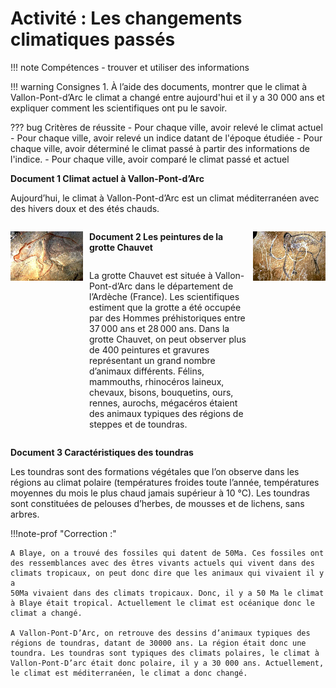 # Activité : Les changements climatiques passés

!!! note Compétences
    - trouver et utiliser des informations

!!! warning Consignes
    1. À l’aide des documents, montrer que le climat à Vallon-Pont-d’Arc le climat a changé entre aujourd'hui et il y a 30 000 ans et expliquer comment les scientifiques ont pu le savoir.

??? bug Critères de réussite
    - Pour chaque ville, avoir relevé le climat actuel
    - Pour chaque ville, avoir relevé un indice datant de l'époque étudiée
    - Pour chaque ville, avoir déterminé le climat passé à partir des informations de l'indice.
    - Pour chaque ville, avoir comparé le climat passé et actuel



**Document 1 Climat actuel à Vallon-Pont-d’Arc**  

Aujourd’hui, le climat à Vallon-Pont-d’Arc est un climat méditerranéen avec des hivers doux et des étés chauds.


<div markdown style="display: flex; flex-direction:row" > 

![Peinture d'un ours](Pictures/peintureOurs.png)

<div markdown style="display: flex; flex-direction:column; margin-left:10px; margin-right: 10px; max-width:50%" > 

**Document 2 Les peintures de la grotte Chauvet**  

La grotte Chauvet est située à Vallon-Pont-d’Arc dans le département de l’Ardèche (France). Les scientifiques estiment que la grotte a été occupée par des Hommes préhistoriques entre 37 000 ans et 28 000 ans.
Dans la grotte Chauvet, on peut observer plus de 400 peintures et gravures représentant un grand nombre d’animaux différents. Félins, mammouths, rhinocéros laineux, chevaux, bisons, bouquetins, ours, rennes, aurochs, mégacéros étaient des animaux typiques des régions de steppes et de toundras.
</div>



![Peinture d'un mammouth](Pictures/PeintureMammouth.png)



</div>

**Document 3 Caractéristiques des toundras**

Les toundras sont des formations végétales que l’on observe dans les régions au climat polaire (températures froides toute l’année, températures moyennes du mois le plus chaud jamais supérieur à 10 °C).
Les toundras sont constituées de pelouses d’herbes, de mousses et de lichens, sans
arbres. 


!!!note-prof "Correction :"

    A Blaye, on a trouvé des fossiles qui datent de 50Ma. Ces fossiles ont
    des ressemblances avec des êtres vivants actuels qui vivent dans des
    climats tropicaux, on peut donc dire que les animaux qui vivaient il y a
    50Ma vivaient dans des climats tropicaux. Donc, il y a 50 Ma le climat à Blaye était tropical. Actuellement le climat est océanique donc le climat a changé.

    A Vallon-Pont-D’Arc, on retrouve des dessins d’animaux typiques des régions de toundras, datant de 30000 ans. La région était donc une toundra. Les toundras sont typiques des climats polaires, le climat à Vallon-Pont-D’arc était donc polaire, il y a 30 000 ans. Actuellement, le climat est méditerranéen, le climat a donc changé.

